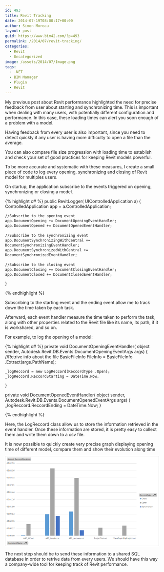 ```yaml
---
id: 493
title: Revit Tracking
date: 2014-07-19T08:00:17+00:00
author: Simon Moreau
layout: post
guid: https://www.bim42.com/?p=493
permalink: /2014/07/revit-tracking/
categories:
  - Revit
  - Uncategorized
image: /assets/2014/07/Image.png
tags:
  - .NET
  - BIM Manager
  - Plugin
  - Revit
---
```

My previous post about Revit performance highlighted the need for precise feedback from user about starting and synchronizing time. This is important when dealing with many users, with potentially different configuration and performance. In this case, these loading times can alert you soon enough of a problem with a model.

Having feedback from every user is also important, since you need to detect quickly if any user is having more difficulty to open a file than the average.

You can also compare file size progression with loading time to establish and check your set of good practices for keeping Revit models powerful.

To be more accurate and systematic with these measures, I create a small piece of code to log every opening, synchronizing and closing of Revit model for multiples users.

On startup, the application subscribe to the events triggered on opening, synchronizing or closing a model.

{% highlight c# %}
public RevitLogger( UIControlledApplication a)
{
    ControlledApplication app = a.ControlledApplication;

    //Subscribe to the opening event
    app.DocumentOpening += DocumentOpeningEventHandler;
    app.DocumentOpened += DocumentOpenedEventHandler;

    //Subscribe to the synchronizing event
    app.DocumentSynchronizingWithCentral += DocumentSynchronizingEventHandler;
    app.DocumentSynchronizedWithCentral += DocumentSynchronizedEventHandler;

    //Subscribe to the closing event
    app.DocumentClosing += DocumentClosingEventHandler;
    app.DocumentClosed += DocumentClosedEventHandler;
}

{% endhighlight %}

Subscribing to the starting event and the ending event allow me to track down the time taken by each task.

Afterward, each event handler measure the time taken to perform the task, along with other properties related to the Revit file like its name, its path, if it is workshared, and so on.

For example, to log the opening of a model:

{% highlight c# %}
private void DocumentOpeningEventHandler(
                 object sender,
                 Autodesk.Revit.DB.Events.DocumentOpeningEventArgs args)
{
    //Retrive info about the file
    BasicFileInfo FileInfo = BasicFileInfo .Extract(args.PathName);

    _logReccord = new LogReccord(ReccordType .Open);
    _logReccord.ReccordStarting = DateTime.Now;
}

private void DocumentOpenedEventHandler(
                 object sender,
                 Autodesk.Revit.DB.Events.DocumentOpenedEventArgs args)
{
    _logReccord.ReccordEnding = DateTime.Now;
}

{% endhighlight %}

Here, the LogReccord class allow us to store the information retrieved in the event handler. Once these information are stored, it is pretty easy to collect them and write them down to a csv file.

It is now possible to quickly create very precise graph displaying opening time of different model, compare them and show their evolution along time

![Image](/assets/2014/07/Image.png)

The next step should be to send these information to a shared SQL database in order to retrive data from every users. We should have this way a company-wide tool for keeping track of Revit performance.